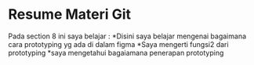 <h1>Resume Materi Git</h1>
Pada section 8 ini saya belajar :
*Disini saya belajar mengenai bagaimana cara prototyping yg ada di dalam figma
*Saya mengerti fungsi2 dari prototyping 
*saya mengetahui bagaiamana penerapan prototyping